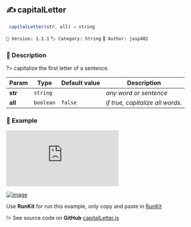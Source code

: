## ✍ capitalLetter 

```javascript
 capitalLetter(str, all) ⇒ string  
``` 


`📢 Version: 1.1.1`  `🏷️ Category: String` `🎖️ Author: jasp402` 

### 📝 Description 


?> capitalize the first letter of a sentence. 


| Param | Type | Default value | Description |
| --- | --- | --- | --- |
| **str** | `string` | ` ` | _any word or sentence_ | 
| **all** | `boolean` | ` false ` | _if true, capitalize all words._ | 



### 🧪 Example 


![LABEL](https://gist.githubusercontent.com/jasp402/baad045d810c9c22450ff33bec3e8217/raw/674c7135f93dec30cfbef482a6def3b62576a7cd/capitalLetter.js ':include :type=code')




[![image](https://user-images.githubusercontent.com/8978470/89190058-8603d500-d566-11ea-914f-284448e5a1b6.png)](https://npm.runkit.com/js-packtools) 
 
Use **RunKit** for run this example, only copy and paste in [RunKit](https://npm.runkit.com/js-packtools)


!> See source code on **GitHub** [capitalLetter.js](https://github.com/jasp402/js-packtools/blob/master/lib/capitalLetter.js) 

